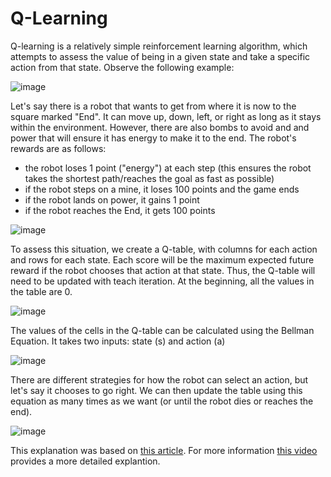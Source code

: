 # Q-Learning

Q-learning is a relatively simple reinforcement learning algorithm, which attempts to assess the value of being in a given state and take a specific action from that state. Observe the following example:

![image](https://cdn-media-1.freecodecamp.org/images/3JXI06jyHegMS1Yx8rhIq64gkYwSTM7ZhD25)

Let's say there is a robot that wants to get from where it is now to the square marked "End". It can move up, down, left, or right as long as it stays within the environment. However, there are also bombs to avoid and and power that will ensure it has energy to make it to the end. The robot's rewards are as follows:
- the robot loses 1 point ("energy") at each step (this ensures the robot takes the shortest path/reaches the goal as fast as possible)
- if the robot steps on a mine, it loses 100 points and the game ends
- if the robot lands on power, it gains 1 point
- if the robot reaches the End, it gets 100 points

![image](https://cdn-media-1.freecodecamp.org/images/CcNuUwGnpHhRKkERqJJ6xl7N2W8jcl1yVdE8)

To assess this situation, we create a Q-table, with columns for each action and rows for each state. Each score will be the maximum expected future reward if the robot chooses that action at that state. Thus, the Q-table will need to be updated with teach iteration. At the beginning, all the values in the table are 0.

![image](https://cdn-media-1.freecodecamp.org/images/AjVvggEquHgsnMN8i4N35AMfx53vZtELEL-l)

The values of the cells in the Q-table can be calculated using the Bellman Equation. It takes two inputs: state (s) and action (a)

![image](https://cdn-media-1.freecodecamp.org/images/s39aVodqNAKMTcwuMFlyPSy76kzAmU5idMzk)

There are different strategies for how the robot can select an action, but let's say it chooses to go right. We can then update the table using this equation as many times as we want (or until the robot dies or reaches the end).

![image](https://cdn-media-1.freecodecamp.org/images/TnN7ys7VGKoDszzv3WDnr5H8txOj3KKQ0G8o)

This explanation was based on [this article](https://www.freecodecamp.org/news/an-introduction-to-q-learning-reinforcement-learning-14ac0b4493cc/). For more information [this video](https://www.youtube.com/watch?v=__t2XRxXGxI&t=19s) provides a more detailed explantion.

